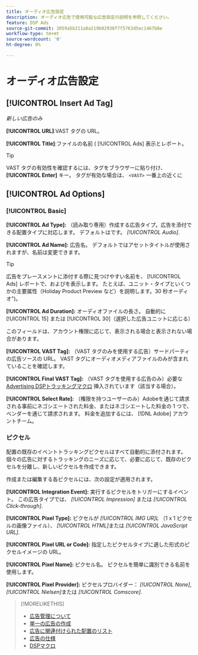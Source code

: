 ```yaml
---
title: オーディオ広告設定
description: オーディオ広告で使用可能な広告設定の説明を参照してください。
feature: DSP Ads
source-git-commit: 3059a5b211a8a219b02930f7f5763d5ec1467b8e
workflow-type: tm+mt
source-wordcount: '0'
ht-degree: 0%

---
```


# オーディオ広告設定

## [!UICONTROL Insert Ad Tag]

*新しい広告のみ*

**[!UICONTROL URL]**:VAST タグの URL。

**[!UICONTROL Title]**:ファイルの名前 ( [!UICONTROL Ads] 表示とレポート。

>[!TIP]
>
> VAST タグの有効性を確認するには、タグをブラウザーに貼り付け、 **[!UICONTROL Enter]** キー。 タグが有効な場合は、 `<VAST>` 一番上の近くに

## [!UICONTROL Ad Options]

### [!UICONTROL Basic]

**[!UICONTROL Ad Type]:** （読み取り専用）作成する広告タイプ。広告を添付できる配置タイプに対応します。 デフォルトはです。 *[!UICONTROL Audio]*.

**[!UICONTROL Ad Name]:** 広告名。 デフォルトではアセットタイトルが使用されますが、名前は変更できます。

>[!TIP]
>
> 広告をプレースメントに添付する際に見つけやすい名前を、 [!UICONTROL Ads] レポートで、およびを表示します。 たとえば、ユニット・タイプといくつかの主要属性（Holiday Product Preview など）を説明します。30 秒オーディオ&quot;)。

**[!UICONTROL Ad Duration]:** オーディオファイルの長さ。 自動的に [!UICONTROL 15] または [!UICONTROL 30]（選択した広告ユニットに応じる）

このフィールドは、アカウント権限に応じて、表示される場合と表示されない場合があります。

**[!UICONTROL VAST Tag]:** （VAST タグのみを使用する広告）サードパーティの広告ソースの URL。 VAST タグにオーディオメディアファイルのみが含まれていることを確認します。

**[!UICONTROL Final VAST Tag]:** （VAST タグを使用する広告のみ）必要な [Advertising DSPトラッキングマクロ](/help/dsp/campaign-management/macros.md) 挿入されています（該当する場合）。

**[!UICONTROL Select Rate]:** （権限を持つユーザーのみ）Adobeを通じて請求される事前にネゴシエートされた料金、またはネゴシエートした料金の 1 つで、ベンダーを通じて請求されます。 料金を追加するには、 [!DNL Adobe] アカウントチーム。

### ピクセル

配置の既存のイベントトラッキングピクセルはすべて自動的に添付されます。 個々の広告に対するトラッキングのニーズに応じて、必要に応じて、既存のピクセルを分離し、新しいピクセルを作成できます。

作成または編集する各ピクセルには、次の設定が適用されます。

**[!UICONTROL Integration Event]:** 実行するピクセルをトリガーにするイベント。 この広告タイプでは、 *[!UICONTROL Impression]* または *[!UICONTROL Click-through]*.

**[!UICONTROL Pixel Type]:** ピクセルが *[!UICONTROL IMG UR]L* （1 x 1 ピクセルの画像ファイル）、 *[!UICONTROL HTML]*&#x200B;または *[!UICONTROL JavaScript URL]*.

**[!UICONTROL Pixel URL or Code]:** 指定したピクセルタイプに適した形式のピクセルイメージの URL。

**[!UICONTROL Pixel Name]:** ピクセル名。 ピクセルを簡単に識別できる名前を使用します。

**[!UICONTROL Pixel Provider]:** ピクセルプロバイダー： *[!UICONTROL None]*, *[!UICONTROL Nielsen]*&#x200B;または *[!UICONTROL Comscore]*.

>[!MORELIKETHIS]
>
>* [広告管理について](ad-about.md)
>* [単一の広告の作成](ad-create.md)
>* [広告に関連付けられた配置のリスト](/help/dsp/campaign-management/ads/ad-list-placements.md)
>* [広告の仕様](ad-specs.md)
>* [DSPマクロ](/help/dsp/campaign-management/macros.md)

